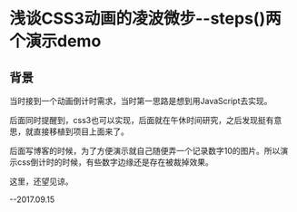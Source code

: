 # 浅谈CSS3动画的凌波微步--steps()两个演示demo

## 背景

当时接到一个动画倒计时需求，当时第一思路是想到用JavaScript去实现。

后面同时提醒到，css3也可以实现，后面就在午休时间研究，之后发现挺有意思，就直接移植到项目上面来了。

后面写博客的时候，为了方便演示就自己随便弄一个记录数字10的图片。所以演示css倒计时的时候，有些数字边缘还是存在被裁掉效果。

这里，还望见谅。

--2017.09.15
